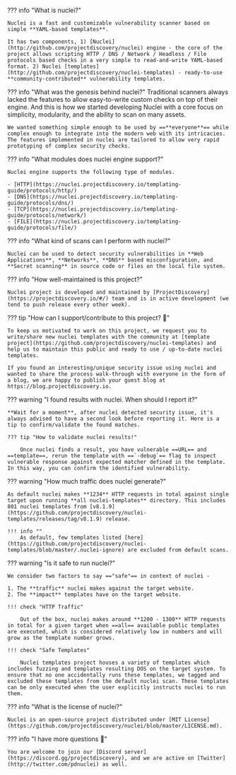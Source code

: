 ??? info "What is nuclei?"

	Nuclei is a fast and customizable vulnerability scanner based on simple **YAML-based templates**.
	
	It has two components, 1) [Nuclei](http://github.com/projectdiscovery/nuclei) engine - the core of the project allows scripting HTTP / DNS / Network / Headless / File protocols based checks in a very simple to read-and-write YAML-based format. 2) Nuclei [templates](http://github.com/projectdiscovery/nuclei-templates) - ready-to-use **community-contributed** vulnerability templates.


??? info "What was the genesis behind nuclei?"
	Traditional scanners always lacked the features to allow easy-to-write custom checks on top of their engine. And this is how we started developing Nuclei with a core focus on simplicity, modularity, and the ability to scan on many assets.

	We wanted something simple enough to be used by ==**everyone**== while complex enough to integrate into the modern web with its intricacies. The features implemented in nuclei are tailored to allow very rapid prototyping of complex security checks.

??? info "What modules does nuclei engine support?"

	Nuclei engine supports the following type of modules.

	- [HTTP](https://nuclei.projectdiscovery.io/templating-guide/protocols/http/)
	- [DNS](https://nuclei.projectdiscovery.io/templating-guide/protocols/dns/)
	- [TCP](https://nuclei.projectdiscovery.io/templating-guide/protocols/network/)
	- [FILE](https://nuclei.projectdiscovery.io/templating-guide/protocols/file/)

??? info "What kind of scans can I perform with nuclei?"

	Nuclei can be used to detect security vulnerabilities in **Web Applications**, **Networks**, **DNS** based misconfiguration, and **Secret scanning** in source code or files on the local file system.

??? info "How well-maintained is this project?"

	Nuclei project is developed and maintained by [ProjectDiscovery](https://projectdiscovery.io/#/) team and is in active development (we tend to push release every other week).

??? tip "How can I support/contribute to this project? 💙"

	To keep us motivated to work on this project, we request you to write/share new nuclei templates with the community at [template project](https://github.com/projectdiscovery/nuclei-templates) and help us to maintain this public and ready to use / up-to-date nuclei templates.

	If you found an interesting/unique security issue using nuclei and wanted to share the process walk-through with everyone in the form of a blog, we are happy to publish your guest blog at https://blog.projectdiscovery.io.

??? warning "I found results with nuclei. When should I report it?"

	**Wait for a moment**, after nuclei detected security issue, it's always advised to have a second look before reporting it. Here is a tip to confirm/validate the found matches.

	??? tip "How to validate nuclei results!"

		Once nuclei finds a result, you have vulnerable ==URL== and ==template==, rerun the template with ==`-debug`== flag to inspect vulnerable response against expected matcher defined in the template. In this way, you can confirm the identified vulnerability.

??? warning "How much traffic does nuclei generate?"
	
	As default nuclei makes **1234** HTTP requests in total against single target upon running **all nuclei-templates** directory. This includes 801 nuclei templates from [v8.1.9](https://github.com/projectdiscovery/nuclei-templates/releases/tag/v8.1.9) release.

	!!! info ""
		As default, few templates listed [here](https://github.com/projectdiscovery/nuclei-templates/blob/master/.nuclei-ignore) are excluded from default scans.


??? warning "Is it safe to run nuclei?"

	We consider two factors to say =="safe"== in context of nuclei -

	1. The **traffic** nuclei makes against the target website.
	2. The **impact** templates have on the target website.

	!!! check "HTTP Traffic"

		Out of the box, nuclei makes around **1200 - 1300** HTTP requests in total for a given target when ==all== available public templates are executed, which is considered relatively low in numbers and will grow as the template number grows.

	!!! check "Safe Templates"

		Nuclei templates project houses a variety of templates which includes fuzzing and templates resulting DOS on the target system. To ensure that no one accidentally runs these templates, we tagged and excluded these templates from the default nuclei scan. These templates can be only executed when the user explicitly instructs nuclei to run them.

??? info "What is the license of nuclei?"

	Nuclei is an open-source project distributed under [MIT License](https://github.com/projectdiscovery/nuclei/blob/master/LICENSE.md).


??? info "I have more questions 🙋"
	
	You are welcome to join our [Discord server](https://discord.gg/projectdiscovery), and we are active on [Twitter](http://twitter.com/pdnuclei) as well.